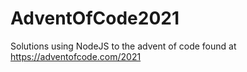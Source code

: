 # AdventOfCode2021
Solutions using NodeJS to the advent of code found at https://adventofcode.com/2021
